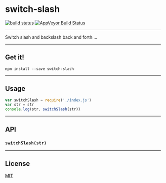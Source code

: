 # switch-slash

[![build status](http://img.shields.io/travis/Balou9/switch-slash.svg?style=flat)](http://travis-ci.org/Balou9/switch-slash) [![AppVeyor Build Status](https://ci.appveyor.com/api/projects/status/github/Balou9/switch-slash?branch=master&svg=true)](https://ci.appveyor.com/project/Balou9/switch-slash)

***

Switch slash and backslash back and forth ...

***

## Get it!

```
npm install --save switch-slash
```

***

## Usage

``` js
var switchSlash = require('./index.js')
var str = str
console.log(str, switchSlash(str))
```

***

## API

### `switchSlash(str)`

***

## License

[MIT](./license.md)
